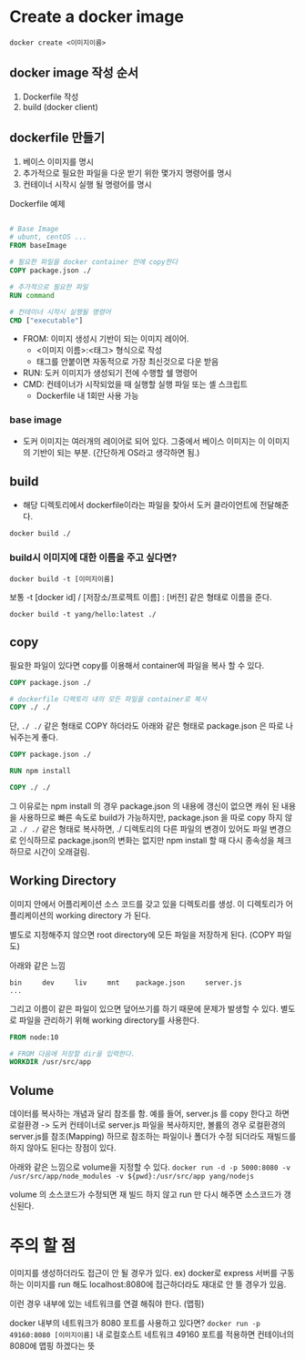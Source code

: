 # Create a docker image

`docker create <이미지이름>`

## docker image 작성 순서

1. Dockerfile 작성
2. build (docker client)

## dockerfile 만들기

1. 베이스 이미지를 명시
2. 추가적으로 필요한 파일을 다운 받기 위한 몇가지 명령어를 명시
3. 컨테이너 시작시 실행 될 명령어를 명시

Dockerfile 예제

```dockerfile

# Base Image
# ubunt, centOS ...
FROM baseImage

# 필요한 파일을 docker container 안에 copy한다
COPY package.json ./

# 추가적으로 필요한 파일
RUN command

# 컨테이너 시작시 실행될 명령어
CMD ["executable"]
```

- FROM: 이미지 생성시 기반이 되는 이미지 레이어.
  - <이미지 이름>:<태그> 형식으로 작성
  - 태그를 안붙이면 자동적으로 가장 최신것으로 다운 받음
- RUN: 도커 이미지가 생성되기 전에 수행할 쉘 명령어
- CMD: 컨테이너가 시작되었을 때 실행할 실행 파일 또는 셸 스크립트
  - Dockerfile 내 1회만 사용 가능

### base image

- 도커 이미지는 여러개의 레이어로 되어 있다. 그중에서 베이스 이미지는 이 이미지의 기반이 되는 부분. (간단하게 OS라고 생각하면 됨.)

## build

- 해당 디렉토리에서 dockerfile이라는 파일을 찾아서 도커 클라이언트에 전달해준다.

`docker build ./`

### build시 이미지에 대한 이름을 주고 싶다면?

`docker build -t [이미지이름]`

보통 -t [docker id] / [저장소/프로젝트 이름] : [버전] 같은 형태로 이름을 준다.

`docker build -t yang/hello:latest ./`

## copy

필요한 파일이 있다면 copy를 이용해서 container에 파일을 복사 할 수 있다.

```dockerfile
COPY package.json ./

# dockerfile 디렉토리 내의 모든 파일을 container로 복사
COPY ./ ./
```

단, `./ ./` 같은 형태로 COPY 하더라도 아래와 같은 형태로 package.json 은 따로 나눠주는게 좋다.

```dockerfile
COPY package.json ./

RUN npm install

COPY ./ ./
```

그 이유로는 npm install 의 경우 package.json 의 내용에 갱신이 없으면 캐쉬 된 내용을 사용하므로 빠른 속도로 build가 가능하지만, package.json 을 따로 copy 하지 않고 `./ ./` 같은 형태로 복사하면, ./ 디렉토리의 다른 파일의 변경이 있어도 파일 변경으로 인식하므로 package.json의 변화는 없지만 npm install 할 때 다시 종속성을 체크하므로 시간이 오래걸림.

## Working Directory

이미지 안에서 어플리케이션 소스 코드를 갖고 있을 디렉토리를 생성.
이 디렉토리가 어플리케이션의 working directory 가 된다.

별도로 지정해주지 않으면 root directory에 모든 파일을 저장하게 된다. (COPY 파일도)

아래와 같은 느낌

```
bin     dev     liv     mnt    package.json     server.js
...
```

그리고 이름이 같은 파일이 있으면 덮어쓰기를 하기 때문에 문제가 발생할 수 있다.
별도로 파일을 관리하기 위해 working directory를 사용한다.

```dockerfile
FROM node:10

# FROM 다음에 저장할 dir을 입력한다.
WORKDIR /usr/src/app
```

## Volume

데이터를 복사하는 개념과 달리 참조를 함.
예를 들어, server.js 를 copy 한다고 하면 로컬환경 -> 도커 컨테이너로 server.js 파일을 복사하지만, 볼륨의 경우 로컬환경의 server.js를 참조(Mapping) 하므로 참조하는 파일이나 폴더가 수정 되더라도 재빌드를 하지 않아도 된다는 장점이 있다.

아래와 같은 느낌으로 volume을 지정할 수 있다.
`docker run -d -p 5000:8080 -v /usr/src/app/node_modules -v ${pwd}:/usr/src/app yang/nodejs`

volume 의 소스코드가 수정되면 재 빌드 하지 않고 run 만 다시 해주면 소스코드가 갱신된다.

# 주의 할 점

이미지를 생성하더라도 접근이 안 될 경우가 있다.
ex) docker로 express 서버를 구동하는 이미지를 run 해도 localhost:8080에 접근하더라도 재대로 안 뜰 경우가 있음.

이런 경우 내부에 있는 네트워크를 연결 해줘야 한다. (맵핑)

docker 내부의 네트워크가 8080 포트를 사용하고 있다면?
`docker run -p 49160:8080 [이미지이름]`
내 로컬호스트 네트워크 49160 포트를 적용하면 컨테이너의 8080에 맵핑 하겠다는 뜻
